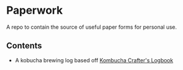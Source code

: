 # Paperwork

A repo to contain the source of useful paper forms for personal use.

## Contents

* A kobucha brewing log based off [Kombucha Crafter's Logbook](https://www.amazon.com/Kombucha-Crafters-Logbook-Journal-Record/dp/1641527455/)

